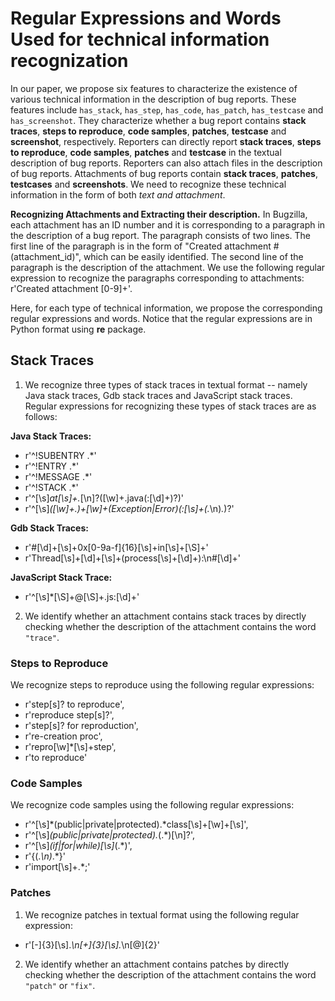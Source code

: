 # Regular Expressions and Words Used for technical information recognization

In our paper, we propose six features to characterize the existence of various technical information in the description of bug reports. These features include `has_stack`, `has_step`, `has_code`, `has_patch`, `has_testcase` and `has_screenshot`. They characterize whether a bug report contains **stack traces**, **steps to reproduce**, **code samples**, **patches**, **testcase** and **screenshot**, respectively. Reporters can directly report **stack traces**, **steps to reproduce**, **code samples**, **patches** and **testcase** in the textual description of bug reports. Reporters can also attach files in the description of bug reports. Attachments of bug reports contain **stack traces**, **patches**, **testcases** and **screenshots**. We need to recognize these technical information in the form of both *text and attachment*.

**Recognizing Attachments and Extracting their description.** In Bugzilla, each attachment has an ID number and it is corresponding to a paragraph in the description of a bug report. The paragraph consists of two lines. The first line of the paragraph is in the form of "Created attachment #(attachment_id)", which can be easily identified. The second line of the paragraph is the description of the attachment. We use the following regular expression to recognize the paragraphs corresponding to attachments:  r'Created attachment [0-9]+'.

Here, for each type of technical information, we propose the corresponding regular expressions and words. Notice that the regular expressions are in Python format using **re** package.

## Stack Traces

1. We recognize three types of stack traces in textual format -- namely Java stack traces, Gdb stack traces and JavaScript stack traces. Regular expressions for recognizing these types of stack traces are as follows:

**Java Stack Traces:** 
* r'^\!SUBENTRY .*'
* r'^\!ENTRY .*'
* r'^\!MESSAGE .*'
* r'^\!STACK .*'
* r'^[\s]*at[\s]+.*[\n]?\([\w]+\.java(:[\d]+)?\)'
* r'^[\s]*([\w]+\.)+[\w]+(Exception|Error)(:[\s]+(.*\n)*.*)?' 

**Gdb Stack Traces:**
* r'#[\d]+[\s]+0x[0-9a-f]{16}[\s]+in[\s]+[\S]+'
* r'Thread[\s]+[\d]+[\s]+\(process[\s]+[\d]+\):\n#[\d]+'

**JavaScript Stack Trace:**
* r'^[\s]*[\S]+@[\S]+\.js:[\d]+'

2. We identify whether an attachment contains stack traces by directly checking whether the description of the attachment contains the word `"trace"`.

### Steps to Reproduce

We recognize steps to reproduce using the following regular expressions:
* r'step[s]? to reproduce',
* r'reproduce step[s]?',
* r'step[s]? for reproduction',
* r're-creation proc',
* r'repro[\w]*[\s]+step',
* r'to reproduce'

### Code Samples

We recognize code samples using the following regular expressions:
* r'^[\s]*(public|private|protected).*class[\s]+[\w]+[\s]',
* r'^[\s]*(public|private|protected).*\(.*\)[\n]?',
* r'^[\s]*(if|for|while)[\s]*\(.*\)',
* r'\{(.*\n)*.*\}'
* r'import[\s]+.*;'

### Patches

1. We recognize patches in textual format using the following regular expression:
* r'[-]{3}[\s].*\n[\+]{3}[\s].*\n[@]{2}'
2. We identify whether an attachment contains patches by directly checking whether the description of the attachment contains the word `"patch"` or `"fix"`.

### 
